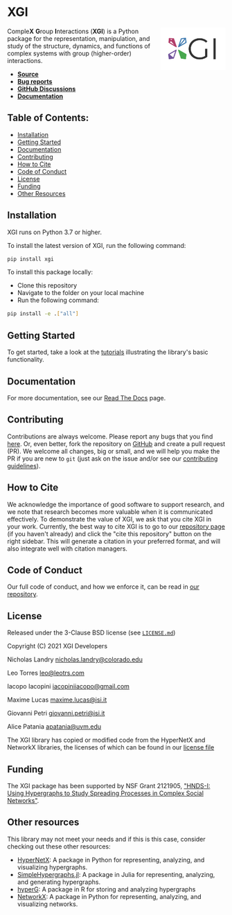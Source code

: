 # XGI
<img src='logo/logo.svg' width='150px' align="right" style="float:right;margin-left:10pt"></img>
Comple**X** **G**roup **I**nteractions (**XGI**) is a Python package for the representation, manipulation, and study of the structure, dynamics, and functions of complex systems with group (higher-order) interactions.

* [**Source**](../../)
* [**Bug reports**](../../issues)
* [**GitHub Discussions**](../../discussions)
* [**Documentation**](https://xgi.readthedocs.io/en/latest/)

## Table of Contents:
  - [Installation](#installation)
  - [Getting Started](#getting-started)
  - [Documentation](#documentation)
  - [Contributing](#contributing)
  - [How to Cite](#how-to-cite)
  - [Code of Conduct](#code-of-conduct)
  - [License](#license)
  - [Funding](#funding)
  - [Other Resources](#other-resources)

## Installation
XGI runs on Python 3.7 or higher.

To install the latest version of XGI, run the following command:
```sh
pip install xgi
```

To install this package locally:
* Clone this repository
* Navigate to the folder on your local machine
* Run the following command:
```sh
pip install -e .["all"]
```

## Getting Started

To get started, take a look at the [tutorials](/tutorials/) illustrating the library's basic functionality.

## Documentation

For more documentation, see our [Read The Docs](https://xgi.readthedocs.io/en/latest/) page.

## Contributing
Contributions are always welcome. Please report any bugs that you find [here](../../issues). Or, even better, fork the repository on [GitHub](../../) and create a pull request (PR). We welcome all changes, big or small, and we will help you make the PR if you are new to `git` (just ask on the issue and/or see our [contributing guidelines](CONTRIBUTING.md)).

## How to Cite

We acknowledge the importance of good software to support research, and we note
that research becomes more valuable when it is communicated effectively. To
demonstrate the value of XGI, we ask that you cite XGI in your work.
Currently, the best way to cite XGI is to go to our
[repository page](../../) (if you haven't already) and
click the "cite this repository" button on the right sidebar. This will generate
a citation in your preferred format, and will also integrate well with citation managers.

## Code of Conduct

Our full code of conduct, and how we enforce it, can be read in [our repository](CODE_OF_CONDUCT.md).

## License
Released under the 3-Clause BSD license (see [`LICENSE.md`](LICENSE.md))

Copyright (C) 2021 XGI Developers

Nicholas Landry <nicholas.landry@colorado.edu>

Leo Torres <leo@leotrs.com>

Iacopo Iacopini <iacopiniiacopo@gmail.com>

Maxime Lucas <maxime.lucas@isi.it>

Giovanni Petri <giovanni.petri@isi.it>

Alice Patania <apatania@uvm.edu>

The XGI library has copied or modified code from the HyperNetX and NetworkX libraries, the licenses of which can be found in our [license file](LICENSE.md)

## Funding
The XGI package has been supported by NSF Grant 2121905, ["HNDS-I: Using Hypergraphs to Study Spreading Processes in Complex Social Networks"](https://www.nsf.gov/awardsearch/showAward?AWD_ID=2121905).

## Other resources
This library may not meet your needs and if this is this case, consider checking out these other resources:
* [HyperNetX](https://pnnl.github.io/HyperNetX): A package in Python for representing, analyzing, and visualizing hypergraphs.
* [SimpleHypergraphs.jl](https://pszufe.github.io/SimpleHypergraphs.jl/v0.1/): A package in Julia for representing, analyzing, and generating hypergraphs.
* [hyperG](https://cran.r-project.org/web/packages/HyperG/index.html): A package in R for storing and analyzing hypergraphs
* [NetworkX](https://networkx.org/): A package in Python for representing, analyzing, and visualizing networks.
